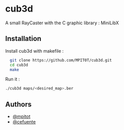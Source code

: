 
# cub3d

A small RayCaster with the C graphic library : MiniLibX


## Installation

Install cub3d with makefile :

```bash
  git clone https://github.com/MPIT0T/cub3d.git
  cd cub3d
  make
```

Run it :
```bash
./cub3d maps/<desired_map>.ber
```
    
## Authors

- [@mpitot](https://github.com/MPIT0T)
- [@cefuente](https://github.com/cesarfue)

